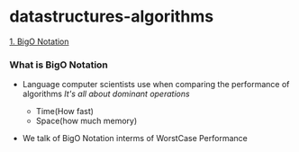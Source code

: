 # datastructures-algorithms
[1. BigO Notation](https://github.com/mbayi-ios/datastructures-algorithms/blob/main/BigONotation.playground/Contents.swift)

### What is BigO Notation
- Language computer scientists use when comparing the performance of algorithms
  *It's all about dominant operations*
  - Time(How fast)
  - Space(how much memory)
 
- We talk of BigO Notation interms of WorstCase Performance
